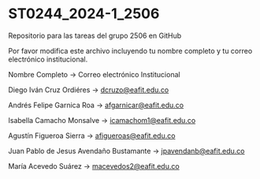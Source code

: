 # ST0244_2024-1_2506
Repositorio para las tareas del grupo 2506 en GitHub

Por favor modifica este archivo incluyendo tu nombre completo y tu correo electrónico institucional.

Nombre Completo -> Correo electrónico Institucional

Diego Iván Cruz Ordiéres -> dcruzo@eafit.edu.co

Andrés Felipe Garnica Roa -> afgarnicar@eafit.edu.co

Isabella Camacho Monsalve -> icamachom1@eafit.edu.co

Agustín Figueroa Sierra -> afigueroas@eafit.edu.co

Juan Pablo de Jesus Avendaño Bustamante -> jpavendanb@eafit.edu.co

María Acevedo Suárez -> macevedos2@eafit.edu.co
